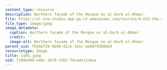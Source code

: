 ```yaml
---
content_type: resource
description: Northern facade of the Mosque on al-Darb al-Ahmar.
file: https://ol-ocw-studio-app-qa.s3.amazonaws.com/courses/4-615-the-architecture-of-cairo-spring-2002/f10ded9de40c1b7933b2fdcade11c6ea_1105.jpeg
file_type: image/jpeg
image_metadata:
  caption: Northern facade of the Mosque on al-Darb al-Ahmar.
  credit: ''
  image-alt: Northern facade of the Mosque on al-Darb al-Ahmar.
parent_uid: f92bbf26-4b94-d2ce-3a1c-ae00792606dd
resourcetype: Image
title: 1105.jpeg
uid: f10ded9d-e40c-1b79-33b2-fdcade11c6ea
---
```

